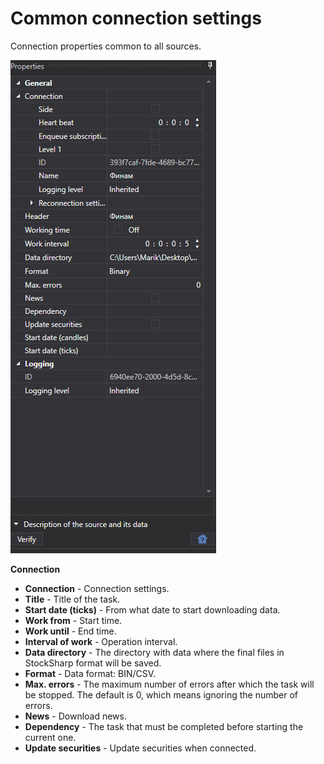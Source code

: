 # Common connection settings

Connection properties common to all sources.

![hydra settings connectionparams](../../../images/hydra_settings_connectionparams.png)

**Connection**

- **Connection** \- Connection settings.
- **Title** \- Title of the task.
- **Start date (ticks)** \- From what date to start downloading data.
- **Work from** \- Start time.
- **Work until** \- End time.
- **Interval of work** \- Operation interval.
- **Data directory** \- The directory with data where the final files in StockSharp format will be saved.
- **Format** \- Data format: BIN\/CSV.
- **Max. errors** \- The maximum number of errors after which the task will be stopped. The default is 0, which means ignoring the number of errors.
- **News** \- Download news.
- **Dependency** \- The task that must be completed before starting the current one.
- **Update securities** \- Update securities when connected.
